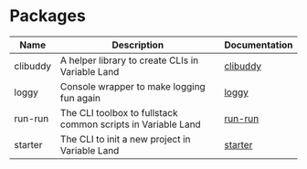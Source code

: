 # Packages

| Name | Description | Documentation |
| ---- | ----------- | ------------- |
| clibuddy | A helper library to create CLIs in Variable Land | [clibuddy](../packages/clibuddy/README.md) |
| loggy | Console wrapper to make logging fun again | [loggy](../packages/loggy/README.md) |
| run-run | The CLI toolbox to fullstack common scripts in Variable Land | [run-run](../packages/run-run/README.md) |
| starter | The CLI to init a new project in Variable Land | [starter](../packages/starter/README.md) |
